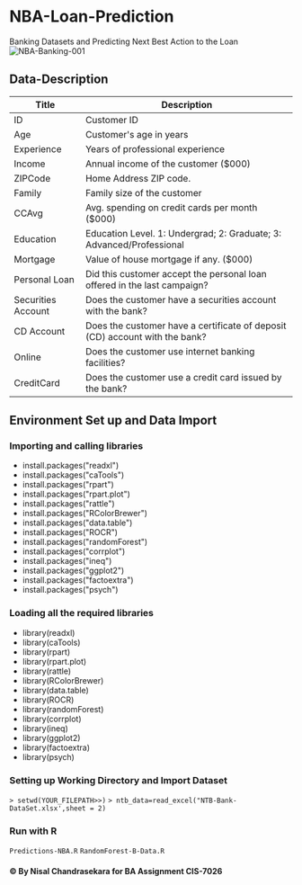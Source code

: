 # NBA-Loan-Prediction
Banking Datasets and Predicting Next Best Action to the Loan
![NBA-Banking-001](https://httpsak-a.akamaihd.net/1900410236/1900410236_5620107725001_3973999413001-vs.jpg?pubId=1900410236&videoId=3973999413001)
## Data-Description
| Title                | Description                                                                   |
|----------------------|-------------------------------------------------------------------------------|
| ID                   | Customer ID                                                                   |
| Age                  | Customer's age in   years                                                     |
| Experience           | Years of professional   experience                                            |
| Income               | Annual income of the   customer ($000)                                        |
| ZIPCode              | Home Address ZIP   code.                                                      |
| Family               | Family size of the   customer                                                 |
| CCAvg                | Avg. spending on   credit cards per month ($000)                              |
| Education            | Education Level. 1:   Undergrad; 2: Graduate; 3: Advanced/Professional        |
| Mortgage             | Value of house   mortgage if any. ($000)                                      |
| Personal Loan        | Did this customer   accept the personal loan offered in the last campaign?    |
| Securities   Account | Does the customer   have a securities account with the bank?                  |
| CD Account           | Does the customer   have a certificate of deposit (CD) account with the bank? |
| Online               | Does the customer use   internet banking facilities?                          |
| CreditCard           | Does the customer use   a credit card issued by the bank?                     |

## Environment Set up and Data Import
### Importing and calling libraries
- install.packages("readxl")
- install.packages("caTools")
- install.packages("rpart")
- install.packages("rpart.plot")
- install.packages("rattle")
- install.packages("RColorBrewer")
- install.packages("data.table")
- install.packages("ROCR")
- install.packages("randomForest")
- install.packages("corrplot")
- install.packages("ineq")
- install.packages("ggplot2")
- install.packages("factoextra")
- install.packages("psych")

### Loading all the required libraries
- library(readxl)
- library(caTools)
- library(rpart)
- library(rpart.plot)
- library(rattle)
- library(RColorBrewer)
- library(data.table)
- library(ROCR)
- library(randomForest)
- library(corrplot)
- library(ineq)
- library(ggplot2)
- library(factoextra)
- library(psych)

### Setting up Working Directory and Import Dataset
`> setwd(YOUR_FILEPATH>>)`
`> ntb_data=read_excel("NTB-Bank-DataSet.xlsx',sheet = 2)`

### Run with R
`Predictions-NBA.R`
`RandomForest-B-Data.R`


#### ©️ By Nisal Chandrasekara for BA Assignment CIS-7026


